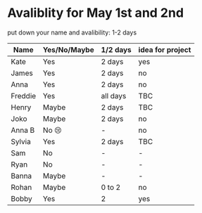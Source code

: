 # Avaliblity for May 1st and 2nd

put down your name and avalibility: 1-2 days 


| Name        | Yes/No/Maybe | 1/2 days| idea for project |
| ----------- |-------------| --------| ----------------|
|  Kate       | Yes          | 2 days  | yes              |
|  James      | Yes          | 2 days  | no               |
|     Anna    | Yes          |  2 days  |    no              |
|   Freddie   | Yes          | all days | TBC              |
|       Henry      | Maybe             | 2 days         | TBC                 |
|       Joko      | Maybe             | 2 days         | no                 |
|       Anna B     | No 😢            | -      | no                 |
|       Sylvia     | Yes            | 2 days      | TBC                 |
| Sam| No | - | -|
| Ryan| No | - | -|
| Banna| Maybe | - | -|
| Rohan | Maybe | 0 to 2 | no |
| Bobby | Yes | 2 | yes |

